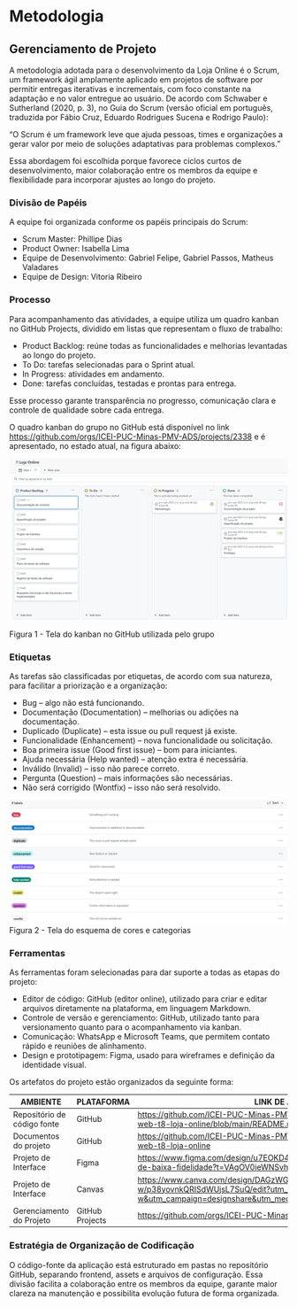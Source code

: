 
# Metodologia

## Gerenciamento de Projeto

A metodologia adotada para o desenvolvimento da Loja Online é o Scrum, um framework ágil amplamente aplicado em projetos de software por permitir entregas iterativas e incrementais, com foco constante na adaptação e no valor entregue ao usuário.
De acordo com Schwaber e Sutherland (2020, p. 3), no Guia do Scrum (versão oficial em português, traduzida por Fábio Cruz, Eduardo Rodrigues Sucena e Rodrigo Paulo):

“O Scrum é um framework leve que ajuda pessoas, times e organizações a gerar valor por meio de soluções adaptativas para problemas complexos.”

Essa abordagem foi escolhida porque favorece ciclos curtos de desenvolvimento, maior colaboração entre os membros da equipe e flexibilidade para incorporar ajustes ao longo do projeto.

### Divisão de Papéis

A equipe foi organizada conforme os papéis principais do Scrum:
<ul>
<li>Scrum Master: Phillipe Dias</li>
<li>Product Owner: Isabella Lima</li>
<li>Equipe de Desenvolvimento: Gabriel Felipe, Gabriel Passos, Matheus Valadares</li>
<li>Equipe de Design: Vitoria Ribeiro</li>
</ul>

### Processo

Para acompanhamento das atividades, a equipe utiliza um quadro kanban no GitHub Projects, dividido em listas que representam o fluxo de trabalho:
<ul>
<li>Product Backlog: reúne todas as funcionalidades e melhorias levantadas ao longo do projeto.</li>
<li>To Do: tarefas selecionadas para o Sprint atual.</li>
<li>In Progress: atividades em andamento.</li>
<li>Done: tarefas concluídas, testadas e prontas para entrega.</li>
</ul>

Esse processo garante transparência no progresso, comunicação clara e controle de qualidade sobre cada entrega. 

O quadro kanban do grupo no GitHub está disponível no link https://github.com/orgs/ICEI-PUC-Minas-PMV-ADS/projects/2338 e é apresentado, no estado atual, na figura abaixo:

![Tela do Kanban](img/quadro-k.jpg)

Figura 1 - Tela do kanban no GitHub utilizada pelo grupo

### Etiquetas
As tarefas são classificadas por etiquetas, de acordo com sua natureza, para facilitar a priorização e a organização:
<ul>
<li>Bug – algo não está funcionando.</li>
<li>Documentação (Documentation) – melhorias ou adições na documentação.</li>
<li>Duplicado (Duplicate) – esta issue ou pull request já existe.</li>
<li>Funcionalidade (Enhancement) – nova funcionalidade ou solicitação.</li>
<li>Boa primeira issue (Good first issue) – bom para iniciantes.</li>
<li>Ajuda necessária (Help wanted) – atenção extra é necessária.</li>
<li>Inválido (Invalid) – isso não parece correto.</li>
<li>Pergunta (Question) – mais informações são necessárias.</li>
<li>Não será corrigido (Wontfix) – isso não será resolvido.</li>
</ul>

![Tela Kanban](img/labels.jpg)
Figura 2 - Tela do esquema de cores e categorias
  
### Ferramentas

As ferramentas foram selecionadas para dar suporte a todas as etapas do projeto:

- Editor de código: GitHub (editor online), utilizado para criar e editar arquivos diretamente na plataforma, em linguagem Markdown.
- Controle de versão e gerenciamento: GitHub, utilizado tanto para versionamento quanto para o acompanhamento via kanban.
- Comunicação: WhatsApp e Microsoft Teams, que permitem contato rápido e reuniões de alinhamento.
- Design e prototipagem: Figma, usado para wireframes e definição da identidade visual.

Os artefatos do projeto estão organizados da seguinte forma:

| AMBIENTE                            | PLATAFORMA                         | LINK DE ACESSO                         |
|-------------------------------------|------------------------------------|----------------------------------------|
| Repositório de código fonte         | GitHub                             |https://github.com/ICEI-PUC-Minas-PMV-ADS/pmv-ads-2025-2-e1-proj-web-t8-loja-online/blob/main/README.md  |
| Documentos do projeto               | GitHub                             | https://github.com/ICEI-PUC-Minas-PMV-ADS/pmv-ads-2025-2-e1-proj-web-t8-loja-online                           |
| Projeto de Interface                | Figma                              | https://www.figma.com/design/u7EOKD4wNXMycSC1IDcfNk/Prot%C3%B3tipo-de-baixa-fidelidade?t=VAgOV0ieWNSvh1iz-1
| Projeto de Interface                | Canvas                             | https://www.canva.com/design/DAGzWGfcs-w/p38yovnkQRISdWUjsL7SuQ/edit?utm_content=DAGzWGfcs-w&utm_campaign=designshare&utm_medium=link2&utm_source=sharebutton
| Gerenciamento do Projeto            | GitHub Projects                    | https://github.com/orgs/ICEI-PUC-Minas-PMV-ADS/projects/2338                    |

### Estratégia de Organização de Codificação 

O código-fonte da aplicação está estruturado em pastas no repositório GitHub, separando frontend, assets e arquivos de configuração. Essa divisão facilita a colaboração entre os membros da equipe, garante maior clareza na manutenção e possibilita evolução futura de forma organizada.


